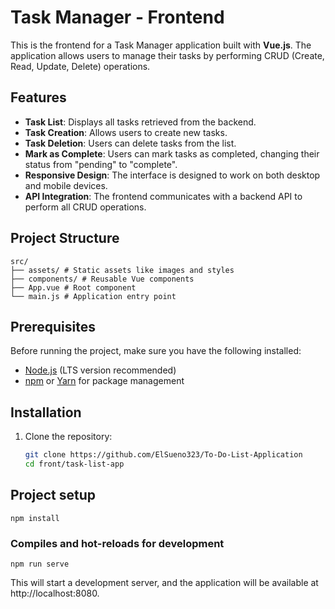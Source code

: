# Task Manager - Frontend

This is the frontend for a Task Manager application built with **Vue.js**. The application allows users to manage their tasks by performing CRUD (Create, Read, Update, Delete) operations.

## Features

- **Task List**: Displays all tasks retrieved from the backend.
- **Task Creation**: Allows users to create new tasks.
- **Task Deletion**: Users can delete tasks from the list.
- **Mark as Complete**: Users can mark tasks as completed, changing their status from "pending" to "complete".
- **Responsive Design**: The interface is designed to work on both desktop and mobile devices.
- **API Integration**: The frontend communicates with a backend API to perform all CRUD operations.

## Project Structure
    src/ 
    ├── assets/ # Static assets like images and styles 
    ├── components/ # Reusable Vue components  
    ├── App.vue # Root component 
    └── main.js # Application entry point

## Prerequisites

Before running the project, make sure you have the following installed:

- [Node.js](https://nodejs.org/) (LTS version recommended)
- [npm](https://www.npmjs.com/) or [Yarn](https://yarnpkg.com/) for package management

## Installation

1. Clone the repository:

   ```bash
   git clone https://github.com/ElSueno323/To-Do-List-Application
   cd front/task-list-app
   

## Project setup
```
npm install
```

### Compiles and hot-reloads for development
```
npm run serve
```

This will start a development server, and the application will be available at http://localhost:8080.
